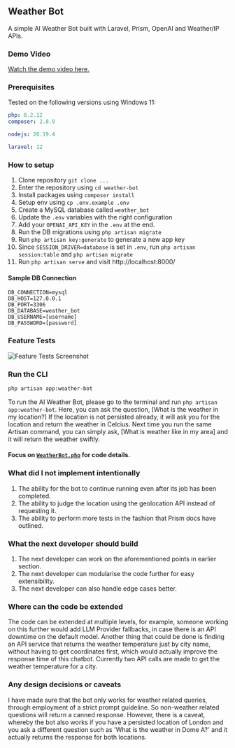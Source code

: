 ## Weather Bot

A simple AI Weather Bot built with Laravel, Prism, OpenAI and Weather/IP APIs.

### Demo Video

[Watch the demo video here.](https://www.loom.com/share/1c99468fc8754b59b7db991592568a99?t=13&sid=11df8801-302e-48f1-a2d1-af05c70147cb)

### Prerequisites

Tested on the following versions using Windows 11:

```yaml
php: 8.2.12
composer: 2.8.9

nodejs: 20.19.4

laravel: 12
```

### How to setup

1. Clone repository `git clone ...`
2. Enter the repository using `cd weather-bot`
3. Install packages using `composer install`
4. Setup env using `cp .env.example .env`
5. Create a MySQL database called `weather_bot`
6. Update the `.env` variables with the right configuration
7. Add your `OPENAI_API_KEY` in the `.env` at the end.
8. Run the DB migrations using `php artisan migrate`
9. Run `php artisan key:generate` to generate a new app key
10. Since `SESSION_DRIVER=database` is set in `.env`, run `php artisan session:table` and `php artisan migrate`
11. Run `php artisan serve` and visit http://localhost:8000/

#### Sample DB Connection

```
DB_CONNECTION=mysql
DB_HOST=127.0.0.1
DB_PORT=3306
DB_DATABASE=weather_bot
DB_USERNAME=[username]
DB_PASSWORD=[password]
```

### Feature Tests

![Feature Tests Screenshot](./Tests.png)

### Run the CLI

```bash
php artisan app:weather-bot
```

To run the AI Weather Bot, please go to the terminal and run `php artisan app:weather-bot`. Here, you can ask the question, [What is the weather in my location?] If the location is not persisted already, it will ask you for the location and return the weather in Celcius. Next time you run the same Artisan command, you can simply ask, [What is weather like in my area] and it will return the weather swiftly.

#### Focus on [`WeatherBot.php`](app\Console\Commands\WeatherBot.php) for code details.

### What did I not implement intentionally

1. The ability for the bot to continue running even after its job has been completed.
2. The ability to judge the location using the geolocation API instead of requesting it.
3. The ability to perform more tests in the fashion that Prism docs have outlined.

### What the next developer should build

1. The next developer can work on the aforementioned points in earlier section.
2. The next developer can modularise the code further for easy extensibility.
3. The next developer can also handle edge cases better.

### Where can the code be extended

The code can be extended at multiple levels, for example, someone working on this further would add LLM Provider fallbacks, in case there is an API downtime on the default model. Another thing that could be done is finding an API service that returns the weather temperature just by city name, without having to get coordinates first, which would actually improve the response time of this chatbot. Currently two API calls are made to get the weather temperature for a city.

### Any design decisions or caveats

I have made sure that the bot only works for weather related queries, through employment of a strict prompt guideline. So non-weather related questions will return a canned response. However, there is a caveat, whereby the bot also works if you have a persisted location of London and you ask a different question such as 'What is the weather in Dome A?' and it actually returns the response for both locations.
